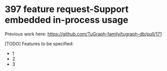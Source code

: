 # 397 feature request-Support embedded in-process usage
Previous work here:
https://github.com/TuGraph-family/tugraph-db/pull/171

[TODO] Features to be specified:
- 1
- 2
- 3
